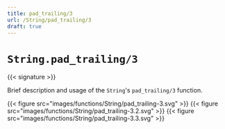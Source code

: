 ```yaml
---
title: pad_trailing/3
url: /String/pad_trailing/3
draft: true
---
```


# `String.pad_trailing/3`

{{< signature >}}

Brief description and usage of the `String`'s `pad_trailing/3` function.

{{< figure src="images/functions/String/pad_trailing-3.svg" >}}
{{< figure src="images/functions/String/pad_trailing-3.2.svg" >}}
{{< figure src="images/functions/String/pad_trailing-3.3.svg" >}}
